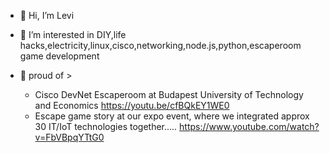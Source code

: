 - 👋 Hi, I’m Levi
- 👀 I’m interested in DIY,life hacks,electricity,linux,cisco,networking,node.js,python,escaperoom game development

- 🤗 proud of > 
  - Cisco DevNet Escaperoom at Budapest University of Technology and Economics
https://youtu.be/cfBQkEY1WE0
  - Escape game story at our expo event, where we integrated approx 30 IT/IoT technologies together.....
https://www.youtube.com/watch?v=FbVBpqYTtG0
